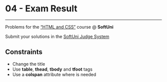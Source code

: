 ﻿# 04 - Exam Result
------
Problems for the [“HTML and CSS”](#) course @ **SoftUni**

Submit your solutions in the [SoftUni Judge System](https://judge.softuni.bg/Contests/#!/List/ByCategory/165/HTML-and-CSS)

## Constraints
* Change the title
* Use **table**, **thead**, **tbody** and **tfoot** tags
* Use a **colspan** attribute where is needed